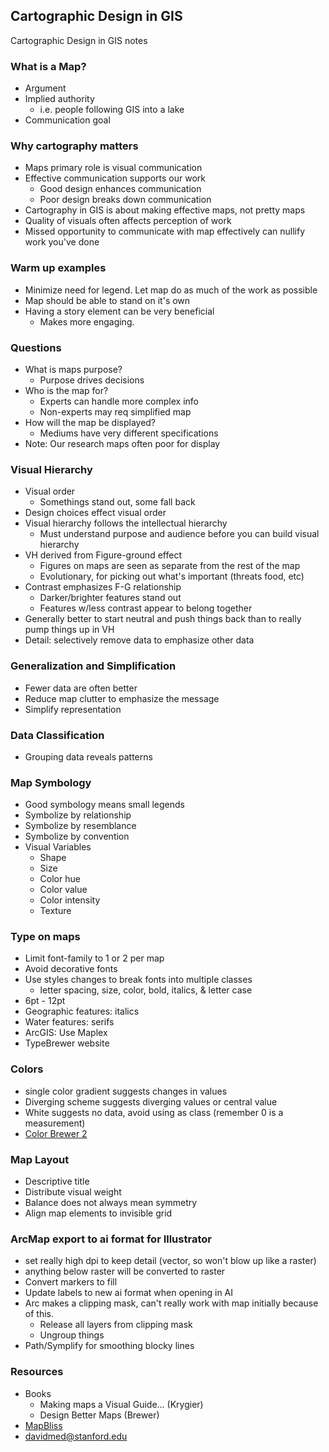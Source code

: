 ## Cartographic Design in GIS

Cartographic Design in GIS notes

### What is a Map?
* Argument
* Implied authority
    * i.e. people following GIS into a lake
* Communication goal

### Why cartography matters
* Maps primary role is visual communication
* Effective communication supports our work
    * Good design enhances communication
    * Poor design breaks down communication
* Cartography in GIS is about making effective maps, not pretty maps
* Quality of visuals often affects perception of work
* Missed opportunity to communicate with map effectively can nullify work you've done

### Warm up examples
* Minimize need for legend. Let map do as much of the work as possible
* Map should be able to stand on it's own
* Having a story element can be very beneficial
    * Makes more engaging.

### Questions
* What is maps purpose?
    * Purpose drives decisions
* Who is the map for?
    * Experts can handle more complex info
    * Non-experts may req simplified map
* How will the map be displayed?
    * Mediums have very different specifications
* Note: Our research maps often poor for display

### Visual Hierarchy
* Visual order
    * Somethings stand out, some fall back
* Design choices effect visual order
* Visual hierarchy follows the intellectual hierarchy
    * Must understand purpose and audience before you can build visual hierarchy
* VH derived from Figure-ground effect
    * Figures on maps are seen as separate from the rest of the map
    * Evolutionary, for picking out what's important (threats food, etc)
* Contrast emphasizes F-G relationship
    * Darker/brighter features stand out
    * Features w/less contrast appear to belong together
* Generally better to start neutral and push things back than to really pump things up in VH
* Detail: selectively remove data to emphasize other data

### Generalization and Simplification
* Fewer data are often better
* Reduce map clutter to emphasize the message
* Simplify representation

### Data Classification
* Grouping data reveals patterns

### Map Symbology
* Good symbology means small legends
* Symbolize by relationship
* Symbolize by resemblance
* Symbolize by convention
* Visual Variables
    * Shape
    * Size 
    * Color hue
    * Color value
    * Color intensity
    * Texture

### Type on maps
* Limit font-family to 1 or 2 per map
* Avoid decorative fonts
* Use styles changes to break fonts into multiple classes
    * letter spacing, size, color, bold, italics, & letter case
* 6pt - 12pt
* Geographic features: italics
* Water features: serifs
* ArcGIS: Use Maplex
* TypeBrewer website

### Colors
* single color gradient suggests changes in values
* Diverging scheme suggests diverging values or central value
* White suggests no data, avoid using as class (remember 0 is a measurement)
* [Color Brewer 2](http://colorbrewer2.org)

### Map Layout
* Descriptive title
* Distribute visual weight
* Balance does not always mean symmetry
* Align map elements to invisible grid

### ArcMap export to ai format for Illustrator
* set really high dpi to keep detail (vector, so won't blow up like a raster)
* anything below raster will be converted to raster
* Convert markers to fill
* Update labels to new ai format when opening in AI
* Arc makes a clipping mask, can't really work with map initially because of this.
    * Release all layers from clipping mask
    * Ungroup things
* Path/Symplify for smoothing blocky lines

### Resources
* Books
    * Making maps a Visual Guide... (Krygier)
    * Design Better Maps (Brewer)
* [MapBliss](http://mapbliss.com)
* davidmed@stanford.edu
